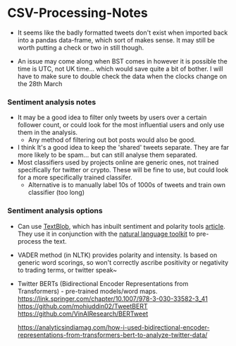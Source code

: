 # CSV-Processing-Notes

- It seems like the badly formatted tweets don't exist when imported back into a pandas data-frame, which sort of makes sense. It may still be worth putting a check or two in still though.

- An issue may come along when BST comes in however it is possible the time is UTC, not UK time... which would save quite a bit of bother. I will have to make sure to double check the data when the clocks change on the 28th March

### Sentiment analysis notes

- It may be a good idea to filter only tweets by users over a certain follower count, or could look for the most influential users and only use them in the analysis.
  - Any method of filtering out bot posts would also be good.
- I think It's a good idea to keep the 'shared' tweets separate. They are far more likely to be spam... but can still analyse them separated.
- Most classifiers used by projects online are generic ones, not trained specifically for twitter or crypto. These will be fine to use, but could look for a more specifically trained classifer.
  - Alternative is to manually label 10s of 1000s of tweets and train own classifier (too long)

### Sentiment analysis options

- Can use [TextBlob](https://textblob.readthedocs.io/en/dev/), which has inbuilt sentiment and polarity tools [article](https://medium.com/atoti/how-im-failing-my-twitter-sentiment-analysis-for-cryptocurrency-prediction-149a1730a6fd). They use it in conjunction with the [natural language toolkit](https://www.nltk.org/) to pre-process the text.

- VADER method (in NLTK)  provides polarity and intensity. Is based on generic word scorings, so won't correctly ascribe positivity or negativity to trading terms, or twitter speak~

- Twitter BERTs (Bidirectional Encoder Representations from Transformers) - pre-trained models/word maps.
  https://link.springer.com/chapter/10.1007/978-3-030-33582-3_41
  https://github.com/mohiuddin02/TweetBERT
  https://github.com/VinAIResearch/BERTweet

  https://analyticsindiamag.com/how-i-used-bidirectional-encoder-representations-from-transformers-bert-to-analyze-twitter-data/


